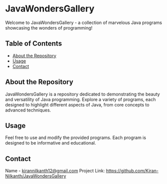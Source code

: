 # JavaWondersGallery

Welcome to JavaWondersGallery - a collection of marvelous Java programs showcasing the wonders of programming!

## Table of Contents

- [About the Repository](#about-the-repository)
- [Usage](#usage)
- [Contact](#contact)

## About the Repository

JavaWondersGallery is a repository dedicated to demonstrating the beauty and versatility of Java programming. Explore a variety of programs, each designed to highlight different aspects of Java, from core concepts to advanced techniques.

## Usage

Feel free to use and modify the provided programs. Each program is designed to be informative and educational. 

## Contact
Name - kirannilkanth12@gmail.com
Project Link: https://github.com/Kiran-Nilkanth/JavaWondersGallery
